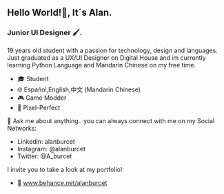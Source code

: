 ## Hello World!👋, It´s Alan.

### Junior UI Designer 🖌.

19 years old student with a passion for technology, design and languages. 
Just graduated as a UX/UI Designer on Digital House and im currently learning Python Language and Mandarin Chinese on my free time.

- 🎓 Student
- 🌐 Español,English,中文 (Mandarin Chinese)
- 🎮 Game Modder
- 📐 Pixel-Perfect


💬 Ask me about anything.. you can always connect with me on my Social Networks:

- Linkedin: alanburcet
- Instagram: @alanburcet
- Twitter: @A_burcet

I invite you to take a look at my portfolio!:
- 📘 www.behance.net/alanburcet
